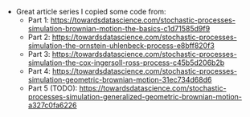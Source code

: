 - Great article series I copied some code from:
    - Part 1: https://towardsdatascience.com/stochastic-processes-simulation-brownian-motion-the-basics-c1d71585d9f9
    - Part 2: https://towardsdatascience.com/stochastic-processes-simulation-the-ornstein-uhlenbeck-process-e8bff820f3
    - Part 3: https://towardsdatascience.com/stochastic-processes-simulation-the-cox-ingersoll-ross-process-c45b5d206b2b
    - Part 4: https://towardsdatascience.com/stochastic-processes-simulation-geometric-brownian-motion-31ec734d68d6
    - Part 5 (TODO): https://towardsdatascience.com/stochastic-processes-simulation-generalized-geometric-brownian-motion-a327c0fa6226